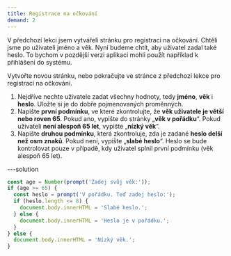 ```yaml
---
title: Registrace na očkování
demand: 2
---
```


V předchozí lekci jsem vytvářeli stránku pro registraci na očkování. Chtěli jsme po uživateli jméno a věk. Nyní budeme chtít, aby uživatel zadal také heslo. To bychom v pozdější verzi aplikaci mohli použít například k přihlášení do systému.

Vytvořte novou stránku, nebo pokračujte ve stránce z předchozí lekce pro registraci na očkování.

1. Nejdříve nechte uživatele zadat všechny hodnoty, tedy **jméno**, **věk** i **heslo**. Uložte si je do dobře pojmenovaných proměnných.
1. Napište **první podmínku**, ve které zkontrolujte, že **věk uživatele je větší nebo roven 65**. Pokud ano, vypište do stránky „**věk v pořádku**“. Pokud uživateli **není alespoň 65 let**, vypište „**nízký věk**“.
1. Napište **druhou podmínku**, která zkontroluje, zda je zadané **heslo delší než osm znaků**. Pokud není, vypište „**slabé heslo**“. Heslo se bude kontrolovat pouze v případě, kdy uživatel splnil první podmínku (věk alespoň 65 let).

---solution

```js
const age = Number(prompt('Zadej svůj věk:'));
if (age >= 65) {
  const heslo = prompt('V pořádku. Teď zadej heslo:');
  if (heslo.length <= 8) {
    document.body.innerHTML = 'Slabé heslo.';
  } else {
    document.body.innerHTML = 'Heslo je v pořádku.';
  }
} else {
  document.body.innerHTML = 'Nízký věk.';
}
```
